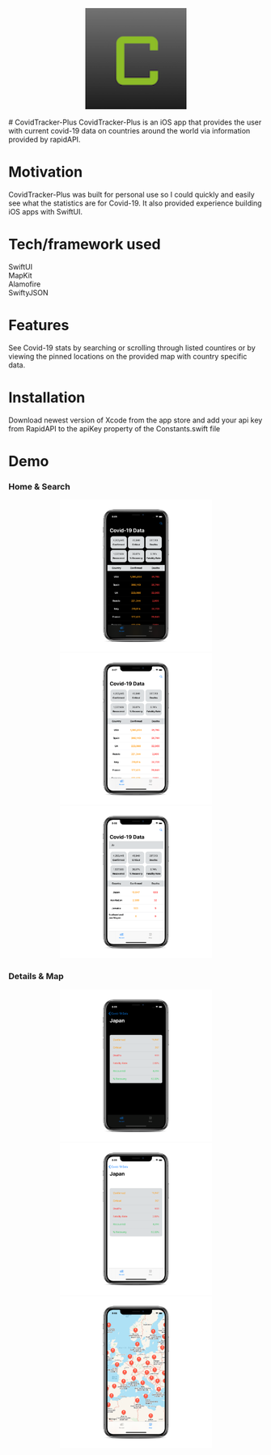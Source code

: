 <p align="center">
  <img src="/mockup/AppIcon.png?raw=true" width="200" height="200" alt="Covid Details Screen"/>
</p>
# CovidTracker-Plus
CovidTracker-Plus is an iOS app that provides the user with current covid-19 data on countries around the world via information provided by rapidAPI.

# Motivation
CovidTracker-Plus was built for personal use so I could quickly and easily see what the statistics are for Covid-19. It also provided experience building iOS apps with SwiftUI.

# Tech/framework used
SwiftUI <br />
MapKit <br />
Alamofire <br />
SwiftyJSON

# Features
See Covid-19 stats by searching or scrolling through listed countires or by viewing the pinned locations on the provided map with country specific data.

# Installation
Download newest version of Xcode from the app store and add your api key from RapidAPI to the apiKey property of the Constants.swift file

# Demo

### Home & Search
<p align="center">
  <img src="/mockup/home-dark.png?raw=true" width="300" height="300" alt="Covid Details Screen"/>
  <img src="/mockup/home-light.png?raw=true" width="300" height="300" alt="Covid Details Screen"/>
  <img src="/mockup/search-light.png?raw=true" width="300" height="300" alt="Covid Details Screen"/>
</p>

### Details & Map
<p align="center">
  <img src="/mockup/details.dark.png?raw=true" width="300" height="300" alt="Covid Details Screen"/>
  <img src="/mockup/details.light.png?raw=true" width="300" height="300" alt="Covid Details Screen"/>
  <img src="/mockup/map-light.png?raw=true" width="300" height="300" alt="Covid Details Screen"/>
</p>
